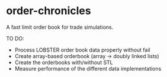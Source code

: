 # order-chronicles
A fast limit order book for trade simulations.

TO DO:
- Process LOBSTER order book data properly without fail
- Create array-based orderbook (array -> doubly linked lists)
- Create the orderbooks with/without STL
- Measure performance of the different data implementations
